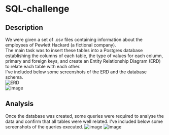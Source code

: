 # SQL-challenge
## Description
We were given a set of .csv files containing information about the employees of Pewlett Hackard (a fictional company).   
The main task was to insert these tables into a Postgres database establishing the columns of each table, the type of values for each column, primary and foreign keys, and create an Entity Relationship Diagram (ERD) to relate each table with each other.  
I've included below some screenshots of the ERD and the database schema.   
![ERD](https://github.com/JulianRavelo/sql-challenge/assets/132871396/b97367ea-54ac-466e-b9f5-7f8f3596ab7e)  
![image](https://github.com/JulianRavelo/sql-challenge/assets/132871396/05b328e0-13b7-437f-9e1e-0858ecfad1f0)  
## Analysis  
Once the database was created, some queries were required to analyse the data and confirm that all tables were well related. I've included below some screenshots of the queries executed.
![image](https://github.com/JulianRavelo/sql-challenge/assets/132871396/5dcf4fa5-07e1-4a24-b356-91721e8a5cc2)
![image](https://github.com/JulianRavelo/sql-challenge/assets/132871396/bebe1cee-58ee-4c0b-ac85-2452a5b5eaec)

